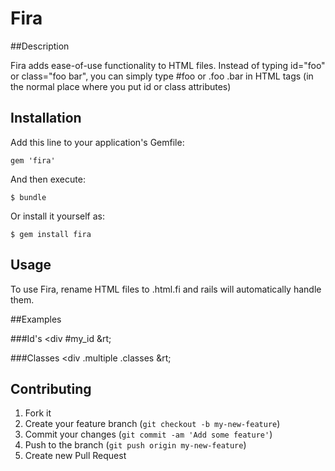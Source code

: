 # Fira

##Description

Fira adds ease-of-use functionality to HTML files. Instead of typing id="foo" or class="foo bar", you can simply type #foo or .foo .bar in HTML tags (in the normal place where you put id or class attributes)

## Installation

Add this line to your application's Gemfile:

    gem 'fira'

And then execute:

    $ bundle

Or install it yourself as:

    $ gem install fira

## Usage

To use Fira, rename HTML files to .html.fi and rails will automatically handle them.

##Examples

###Id's
&lt;div #my_id &rt;

###Classes
&lt;div .multiple .classes &rt;

## Contributing

1. Fork it
2. Create your feature branch (`git checkout -b my-new-feature`)
3. Commit your changes (`git commit -am 'Add some feature'`)
4. Push to the branch (`git push origin my-new-feature`)
5. Create new Pull Request

